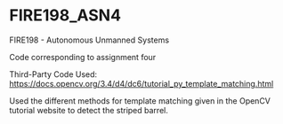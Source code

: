 # FIRE198_ASN4

FIRE198 - Autonomous Unmanned Systems

Code corresponding to assignment four

Third-Party Code Used:
https://docs.opencv.org/3.4/d4/dc6/tutorial_py_template_matching.html

Used the different methods for template matching given in the OpenCV tutorial website to detect the striped barrel.




